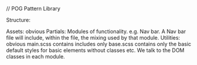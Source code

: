 // POG Pattern Library

Structure:

Assets: obvious
Partials: Modules of functionality. e.g. Nav bar. A Nav bar file will include, within the file, the mixing used by that module.
Utilities: obvious
main.scss contains includes only
base.scss contains only the basic default styles for basic elements without classes etc. We talk to the DOM classes in each module.